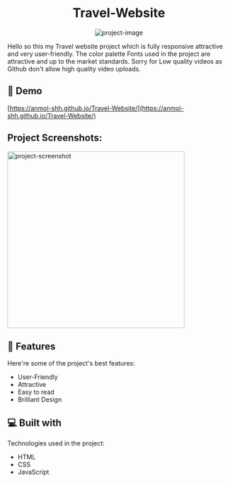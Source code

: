<h1 align="center" id="title">Travel-Website</h1>

<p align="center"><img src="https://socialify.git.ci/Anmol-Shh/Travel-Website/image?font=Jost&amp;language=1&amp;name=1&amp;owner=1&amp;pattern=Circuit%20Board&amp;stargazers=1&amp;theme=Light" alt="project-image"></p>

<p id="description">Hello so this my Travel website project which is fully responsive attractive and very user-friendly. The color palette Fonts used in the project are attractive and up to the market standards. Sorry for Low quality videos as Github don't allow high quality video uploads.</p>

<h2>🚀 Demo</h2>

[https://anmol-shh.github.io/Travel-Website/](https://anmol-shh.github.io/Travel-Website/)

<h2>Project Screenshots:</h2>

<img src="" alt="project-screenshot" width="400" height="400/">

  
  
<h2>🧐 Features</h2>

Here're some of the project's best features:

*   User-Friendly
*   Attractive
*   Easy to read
*   Brilliant Design

  
  
<h2>💻 Built with</h2>

Technologies used in the project:

*   HTML
*   CSS
*   JavaScript
